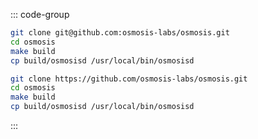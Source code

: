 <!-- markdownlint-disable MD041 MD013 -->

::: code-group

```bash [SSH]
git clone git@github.com:osmosis-labs/osmosis.git
cd osmosis
make build
cp build/osmosisd /usr/local/bin/osmosisd
```

```bash [HTTP]
git clone https://github.com/osmosis-labs/osmosis.git
cd osmosis
make build
cp build/osmosisd /usr/local/bin/osmosisd
```

:::

<!-- <Tabs>
  <TabItem value="SSH" label="SSH"> </TabItem>
  <TabItem value="HTTP" label="HTTP"> </TabItem>
</Tabs> -->

